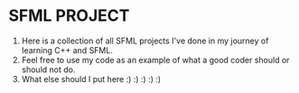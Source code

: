 # SFML PROJECT
1. Here is a collection of all SFML projects I've done in my journey of learning C++ and SFML.
2. Feel free to use my code as an example of what a good coder should or should not do.
3. What else should I put here :) :) :) :) :)